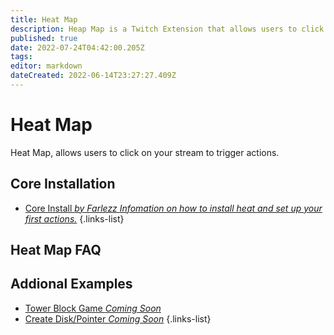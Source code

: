 ```yaml
---
title: Heat Map
description: Heap Map is a Twitch Extension that allows users to click and interact with your stream.
published: true
date: 2022-07-24T04:42:00.205Z
tags: 
editor: markdown
dateCreated: 2022-06-14T23:27:27.409Z
---
```


# Heat Map
Heat Map, allows users to click on your stream to trigger actions. 

## Core Installation

- [Core Install  *by Farlezz* *Infomation on how to install heat and set up your first actions.*](/en/extensions/heat-map/heat-map-core)
{.links-list}

## Heat Map FAQ


## Addional Examples

- [Tower Block Game *Coming Soon*]()
- [Create Disk/Pointer *Coming Soon*]()
{.links-list}
